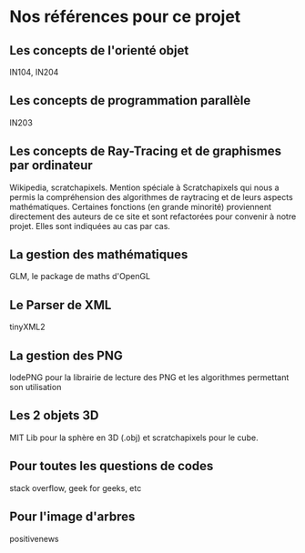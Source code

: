 # Nos références pour ce projet

## Les concepts de l'orienté objet

IN104, IN204

## Les concepts de programmation parallèle

IN203

## Les concepts de Ray-Tracing et de graphismes par ordinateur

Wikipedia, scratchapixels. Mention spéciale à Scratchapixels qui nous a permis la compréhension des algorithmes de raytracing et de leurs aspects mathématiques. Certaines fonctions (en grande minorité) proviennent directement des auteurs de ce site et sont refactorées pour convenir à notre projet. Elles sont indiquées au cas par cas.

## La gestion des mathématiques

GLM, le package de maths d'OpenGL

## Le Parser de XML

tinyXML2

## La gestion des PNG

lodePNG pour la librairie de lecture des PNG et les algorithmes permettant son utilisation

## Les 2 objets 3D

MIT Lib pour la sphère en 3D (.obj) et scratchapixels pour le cube.

## Pour toutes les questions de codes

stack overflow, geek for geeks, etc

## Pour l'image d'arbres

positivenews
